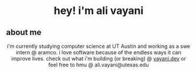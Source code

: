 <h1 align="center">hey! i'm ali vayani</h1>

## about me
<div align="center">
  i'm currently studying computer science at UT Austin and working as a swe intern @ aramco. i love software because of the endless ways it can improve lives. check out what i'm building (or breaking) @ <a href="https://vayani.dev">vayani.dev</a> or feel free to hmu @ ali.vayani@utexas.edu
</div> 